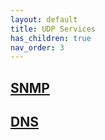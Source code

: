 ```yaml
---
layout: default
title: UDP Services
has_children: true
nav_order: 3
---
```

## <a href="SNMP">SNMP</a>
## <a href="DNS">DNS</a>
